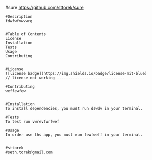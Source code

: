 #sure
    https://github.com/sttorek/sure
    
    #Description
    fdwfwfvwvwrg


    #Table of Contents
    License
    Installation
    Tests
    Usage
    Contributing
    
    
    #License
    ![license badge](https://img.shields.io/badge/license-mit-blue)
    // license not working ------------------------------

    #Contributing
    weffewfew


    #Installation
    To install dependencies, you must run dswdv in your terminal.
    
    #Tests
    To test run vwrevfwrfwef

    #Usage
    In order use ths app, you must run fewfweff in your terminal.


    #sttorek
    #seth.torek@gmail.com
    
    
    







